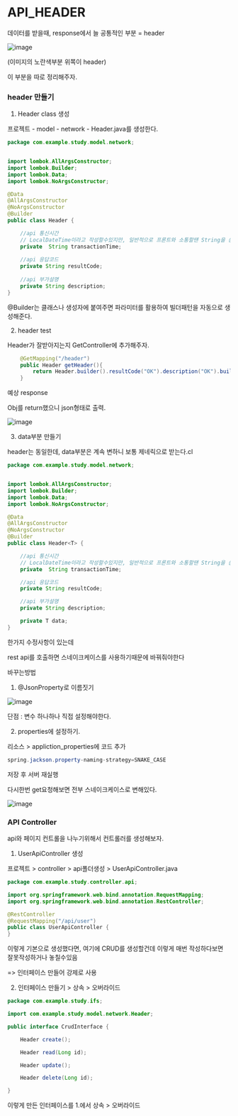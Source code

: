 # API_HEADER

데이터를 받을때, response에서 늘 공통적인 부분  = header

![image](https://user-images.githubusercontent.com/85108615/196838600-445eadfa-1d9d-495f-9996-12b8e861c11e.png)

(이미지의 노란색부분 위쪽이 header)

이 부분을 따로 정리해주자.

### header 만들기

1. Header class 생성

프로젝트 - model - network - Header.java를 생성한다.

```java
package com.example.study.model.network;


import lombok.AllArgsConstructor;
import lombok.Builder;
import lombok.Data;
import lombok.NoArgsConstructor;

@Data
@AllArgsConstructor
@NoArgsConstructor
@Builder
public class Header {

    //api 통신시간
    // LocalDateTime이라고 작성할수있지만, 일반적으로 프론트와 소통할땐 String을 쓴다.
    private  String transactionTime;
    
    //api 응답코드
    private String resultCode;
    
    //api 부가설명
    private String description;
}

```

@Builder는 클래스나 생성자에 붙여주면 파라미터를 활용하여 빌더패턴을 자동으로 생성해준다.

2. header test

Header가 잘받아지는지 GetController에 추가해주자.

```java
    @GetMapping("/header")
    public Header getHeader(){
        return Header.builder().resultCode("OK").description("OK").build();
    }
```

예상 response

Obj를 return했으니 json형태로 출력.

![image](https://user-images.githubusercontent.com/85108615/196841636-fd40c925-c3ac-49c4-81b3-8fd20564effa.png)


3. data부분 만들기

header는 동일한데, data부분은 계속 변하니 보통 제네릭으로 받는다.cl

```java
package com.example.study.model.network;


import lombok.AllArgsConstructor;
import lombok.Builder;
import lombok.Data;
import lombok.NoArgsConstructor;

@Data
@AllArgsConstructor
@NoArgsConstructor
@Builder
public class Header<T> {

    //api 통신시간
    // LocalDateTime이라고 작성할수있지만, 일반적으로 프론트와 소통할땐 String을 쓴다.
    private  String transactionTime;

    //api 응답코드
    private String resultCode;

    //api 부가설명
    private String description;

    private T data;
}

```
한가지 수정사항이 있는데

rest api를 호출하면 스네이크케이스를 사용하기때문에 바꿔줘야한다

바꾸는방법 

1. @JsonProperty로 이름짓기 

![image](https://user-images.githubusercontent.com/85108615/196842176-30396b95-585b-447f-9051-5e942ccbadba.png)

단점 : 변수 하나하나 직접 설정해야한다.

2. properties에 설정하기.

리소스 > appliction_properties에 코드 추가

```java
spring.jackson.property-naming-strategy=SNAKE_CASE
```

저장 후 서버 재실행 

다시한번 get요청해보면 전부 스네이크케이스로 변해있다.

![image](https://user-images.githubusercontent.com/85108615/196842565-254a1bb1-7799-4231-91ec-171e684a8046.png)



### API Controller

api와 페이지 컨트롤을 나누기위해서 컨트롤러를 생성해보자.

1. UserApiController 생성

프로젝트 > controller > api폴더생성 > UserApiController.java

```java
package com.example.study.controller.api;

import org.springframework.web.bind.annotation.RequestMapping;
import org.springframework.web.bind.annotation.RestController;

@RestController 
@RequestMapping("/api/user")
public class UserApiController {
}

```

이렇게 기본으로 생성했다면, 여기에 CRUD를 생성할건데 이렇게 매번 작성하다보면 잘못작성하거나 놓칠수있음

=> 인터페이스 만들어 강제로 사용

2. 인터페이스 만들기 > 상속 > 오버라이드
```java
package com.example.study.ifs;

import com.example.study.model.network.Header;

public interface CrudInterface {

    Header create();

    Header read(Long id);

    Header update();

    Header delete(Long id);

}

```

이렇게 만든 인터페이스를 1.에서 상속 > 오버라이드





